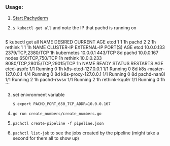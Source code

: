 ### Usage:

1. [Start Pachyderm](https://github.com/pachyderm/pachyderm/blob/master/SETUP.md)
2. `$ kubectl get all` and note the IP that pachd is running on

    ```
$ kubectl get all
NAME                   DESIRED      CURRENT       AGE
etcd                   1            1             1h
pachd                  2            2             1h
rethink                1            1             1h
NAME                   CLUSTER-IP   EXTERNAL-IP   PORT(S)                        AGE
etcd                   10.0.0.133   <none>        2379/TCP,2380/TCP              1h
kubernetes             10.0.0.1     <none>        443/TCP                        8d
pachd                  10.0.0.167   nodes         650/TCP,750/TCP                1h
rethink                10.0.0.233   <none>        8080/TCP,28015/TCP,29015/TCP   1h
NAME                   READY        STATUS        RESTARTS                       AGE
etcd-aspfe             1/1          Running       0                              1h
k8s-etcd-127.0.0.1     1/1          Running       0                              8d
k8s-master-127.0.0.1   4/4          Running       0                              8d
k8s-proxy-127.0.0.1    1/1          Running       0                              8d
pachd-nan8l            1/1          Running       2                              1h
pachd-rsvsv            1/1          Running       2                              1h
rethink-kqu9r          1/1          Running       0                              1h
    ```

3. set enivronment variable
    ```
    $ export PACHD_PORT_650_TCP_ADDR=10.0.0.167
    ```

4. `go run create_numbers/create_numbers.go`

5. `pachctl create-pipeline -f pipeline.json`

6. `pachctl list-job` to see the jobs created by the pipeline (might take a second for them all to show up)